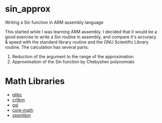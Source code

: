 # sin_approx
Writing a Sin function in ARM assembly language

This started while I was learning ARM assembly.  I decided that it would be a good exercise to write a Sin routine in assembly, and compare it's accuracy & speed with the standard library routine and the GNU Scientific Library routine.  The calculation has several parts:
1. Reduction of the argument to the range of the approximation
2. Approximation of the Sin function by Chebyshev polynomials

# Math Libraries
- [glibc](https://sourceware.org/glibc/)
- [crlibm](https://github.com/taschini/crlibm)
- [gsl](https://www.gnu.org/software/gsl/)
- [core-math](https://gitlab.inria.fr/core-math/core-math)
- [openlibm](https://openlibm.org/)
